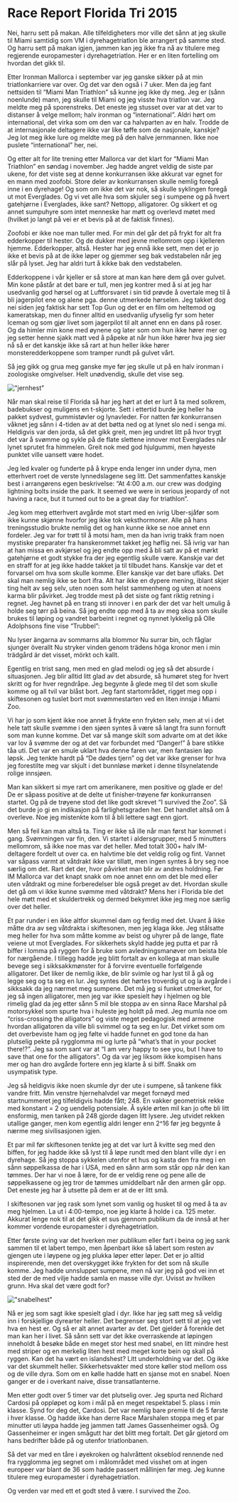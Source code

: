# Race Report Florida Tri 2015
Nei, harru sett på makan. Alle tilfeldigheters mor ville det sånn at jeg skulle til Miami samtidig som VM i dyrehagetriatlon ble arrangert på samme sted. Og harru sett på makan igjen, jammen kan jeg ikke fra nå av titulere meg regjerende europamester i dyrehagetriatlon. Her er en liten fortelling om hvordan det gikk til.

Etter Ironman Mallorca i september var jeg ganske sikker på at min triatlonkarriere var over. Og det var den også i 7 uker. Men da jeg fant nettsiden til “Miami Man Triathlon” så kunne jeg ikke dy meg. Jeg er (sånn noenlunde) mann, jeg skulle til Miami og jeg visste hva triatlon var. Jeg meldte meg på sporenstreks. Det eneste jeg stusset over var at det var to distanser å velge mellom; halv ironman og “international”. Aldri hørt om international, det virka som om den var ca halvparten av en halv. Trodde de at internasjonale deltagere ikke var like tøffe som de nasjonale, kanskje? Jeg lot meg ikke lure og meldte meg på den halve jernmannen. Ikke noe puslete “international” her, nei.

Og etter alt for lite trening etter Mallorca var det klart for “Miami Man Triathlon” en søndag i november. Jeg hadde angret veldig de siste par ukene, for det viste seg at denne konkurransen ikke akkurat var egnet for en mann med zoofobi. Store deler av konkurransen skulle nemlig foregå inne i en dyrehage! Og som om ikke det var nok, så skulle syklingen foregå ut mot Everglades. Og vi vet alle hva som skjuler seg i sumpene og på hvert gatehjørne i Everglades, ikke sant? Nettopp, alligatorer. Og sikkert et og annet sumpuhyre som intet menneske har møtt og overlevd møtet med (hvilket jo langt på vei er et bevis på at de faktisk finnes).

Zoofobi er ikke noe man tuller med. For min del går det på frykt for alt fra edderkopper til hester. Og de dukker med jevne mellomrom opp i kjelleren hjemme. Edderkopper, altså. Hester har jeg ennå ikke sett, men det er jo ikke et bevis på at de ikke løper og gjemmer seg bak vedstabelen når jeg slår på lyset. Jeg har aldri turt å kikke bak den vedstabelen. 

Edderkoppene i vår kjeller er så store at man kan høre dem gå over gulvet. Min kone påstår at det bare er tull, men jeg kontrer med å si at jeg har usedvanlig god hørsel og at Luftforsvaret i sin tid prøvde å overtale meg til å bli jagerpilot ene og alene pga. denne utmerkede hørselen. Jeg takket dog nei siden jeg faktisk har sett Top Gun og det er en film om heltemod og kameratskap, men du finner alltid en usedvanlig ufyselig fyr som heter Iceman og som gjør livet som jagerpilot til alt annet enn en dans på roser. Og da himler min kone med øynene og later som om hun ikke hører mer og jeg setter henne sjakk matt ved å påpeke at når hun ikke hører hva jeg sier nå så er det kanskje ikke så rart at hun heller ikke hører monsteredderkoppene som tramper rundt på gulvet vårt.

Så jeg gikk og grua meg ganske mye før jeg skulle ut på en halv ironman i zoologiske omgivelser. Helt unødvendig, skulle det vise seg.

!["jernhest"](../pics/florida_tri_bike.jpg)

Når man skal reise til Florida så har jeg hørt at det er lurt å ta med solkrem, badebukser og muligens en t-skjorte. Sett i ettertid burde jeg heller ha pakket sydvest, gummistøvler og lynavleder. For natten før konkurransen våknet jeg sånn i 4-tiden av at det bøtta ned og at lynet slo ned i senga mi. Heldigvis var den jorda, så det gikk greit, men jeg undret litt på hvor trygt det var å svømme og sykle på de flate slettene innover mot Everglades når lynet sprutet fra himmelen. Greit nok med god hjulgummi, men høyeste punktet ville uansett være hodet.

Jeg led kvaler og funderte på å krype enda lenger inn under dyna, men etterhvert roet de verste lynnedslagene seg litt. Det sammenfattes kanskje best i arrangørens egen beskrivelse: “At 4:00 a.m. our crew was dodging lightning bolts inside the park. It seemed we were in serious jeopardy of not having a race, but it turned out to be a great day for triathlon“.

Jeg kom meg etterhvert avgårde mot start med en ivrig Uber-sjåfør som ikke kunne skjønne hvorfor jeg ikke tok veksthormoner. Alle på hans treningsstudio brukte nemlig det og han kunne ikke se noe annet enn fordeler. Jeg var for trøtt til å motsi ham, men da han ivrig trakk fram noen mystiske preparater fra hanskerommet takket jeg høflig nei. Så ivrig var han at han missa en avkjørsel og jeg endte opp med å bli satt av på et mørkt gatehjørne et godt stykke fra der jeg egentlig skulle være. Kanskje var det en straff for at jeg ikke hadde takket ja til tilbudet hans. Kanskje var det et forvarsel om hva som skulle komme. Eller kanskje var det bare uflaks. Det skal man nemlig ikke se bort ifra. Alt har ikke en dypere mening, iblant skjer ting helt av seg selv, uten noen som helst sammenheng og uten at noens karma blir påvirket. Jeg trodde mest på det siste og fant riktig retning i regnet. Jeg havnet på en trang sti innover i en park der det var helt umulig å holde seg tørr på beina. Så jeg endte opp med å ta av meg skoa som skulle brukes til løping og vandret barbeint i regnet og nynnet lykkelig på Olle Adolphsons fine vise “Trubbel”:

Nu lyser ängarna av sommarns alla blommor
Nu surrar bin, och fåglar sjunger överallt
Nu stryker vinden genom trädens höga kronor
men i min trädgård är det visset, mörkt och kallt.

Egentlig en trist sang, men med en glad melodi og jeg så det absurde i situasjonen. Jeg blir alltid litt glad av det absurde, så humøret steg for hvert skritt og for hver regndråpe. Jeg begynte å glede meg til det som skulle komme og all tvil var blåst bort. Jeg fant startområdet, rigget meg opp i skiftesonen og tuslet bort mot svømmestarten ved en liten innsjø i Miami Zoo.

Vi har jo som kjent ikke noe annet å frykte enn frykten selv, men at vi i det hele tatt skulle svømme i den sjøen syntes å være så langt fra sunn fornuft som man kunne komme. Det var så mange skilt som advarte om at det ikke var lov å svømme der og at det var forbundet med “Danger!” å bare stikke tåa uti. Det var en smule uklart hva denne faren var, men fantasien løp løpsk. Jeg tenkte hardt på “De dødes tjern” og det var ikke grenser for hva jeg forestilte meg var skjult i det bunnløse mørket i denne tilsynelatende rolige innsjøen. 

Man kan sikkert si mye rart om amerikanere, men positive og glade er de! De er såpass positive at de delte ut finisher-trøyene før konkurransen startet. Og på de trøyene stod det like godt skrevet “I survived the Zoo”. Så det burde jo gi en indikasjon på farlighetsgraden her. Det handlet altså om å overleve. Noe jeg mistenkte kom til å bli lettere sagt enn gjort.

Men så feil kan man altså ta. Ting er ikke så ille når man først har kommet i gang. Svømmingen var fin, den. Vi startet i aldersgrupper, med 5 minutters mellomrom, så ikke noe mas var det heller. Med totalt 300+ halv IM-deltagere fordelt ut over ca. en halvtime ble det veldig rolig og fint. Vannet var såpass varmt at våtdrakt ikke var tillatt, men ingen syntes å bry seg noe særlig om det. Rart det der, hvor påvirket man blir av andres holdning. Før IM Mallorca var det knapt snakk om noe annet enn om det ble med eller uten våtdrakt og mine forberedelser ble også preget av det. Hvordan skulle det gå om vi ikke kunne svømme med våtdrakt? Mens her i Florida ble det hele møtt med et skuldertrekk og dermed bekymret ikke jeg meg noe særlig over det heller. 

Et par runder i en ikke altfor skummel dam og ferdig med det. Uvant å ikke måtte dra av seg våtdrakta i skiftesonen, men jeg klaga ikke. Jeg stålsatte meg heller for hva som måtte komme av beist og uhyrer på de lange, flate veiene ut mot Everglades. For sikkerhets skyld hadde jeg putta et par rå biffer i lomma på ryggen for å bruke som avledningsmanøver om beista ble for nærgående. I tillegg hadde jeg blitt fortalt av en kollega at man skulle bevege seg i sikksakkmønster for å forvirre eventuelle forfølgende alligatorer. Det liker de nemlig ikke, de blir svimle og har lyst til å gå og legge seg og ta seg en lur. Jeg syntes det hørtes troverdig ut og la avgårde i sikksakk da jeg nærmet meg sumpene. Det må jeg si funket utmerket, for jeg så ingen alligatorer, men jeg var ikke spesielt høy i hjelmen og ble rimelig glad da jeg etter sånn 5 mil ble stoppa av en sinna Race Marshal på motorsykkel som spurte hva i huleste jeg holdt på med. Jeg mumla noe om “criss-crossing the alligators” og viste meget pedagogisk med armene hvordan alligatoren da ville bli svimmel og ta seg en lur. Det virket som om det overbeviste ham og jeg følte vi hadde funnet en god tone da han plutselig pekte på rygglomma mi og lurte på “what’s that in your pocket there!?”. Jeg sa som sant var at “I am very happy to see you, but I have to save that one for the alligators”. Og da var jeg liksom ikke kompisen hans mer og han dro avgårde fortere enn jeg klarte å si biff. Snakk om usympatisk type.

Jeg så heldigvis ikke noen skumle dyr der ute i sumpene, så tankene fikk vandre fritt. Min venstre hjernehalvdel var meget fornøyd med startnummeret jeg tilfeldigvis hadde fått; 248. En vakker geometrisk rekke med konstant = 2 og uendelig potensiale. Å sykle ørten mil kan jo ofte bli litt ensformig, men tanken på 248 gjorde dagen litt lysere. Jeg utvidet rekken utallige ganger, men kom egentlig aldri lenger enn 2^16 før jeg begynte å nærme meg sivilisasjonen igjen.

Et par mil før skiftesonen tenkte jeg at det var lurt å kvitte seg med den biffen, for jeg hadde ikke så lyst til å løpe rundt med den blant ville dyr i en dyrehage. Så jeg stoppa sykkelen utenfor et hus og kasta den fra meg i en sånn søppelkassa de har i USA, med en sånn arm som står opp når den kan tømmes. Der har vi noe å lære, for de er veldig rene og pene alle de søppelkassene og jeg tror de tømmes umiddelbart når den armen går opp. Det eneste jeg har å utsette på dem er at de er litt små.

I skiftesonen var jeg rask som lynet som vanlig og husket til og med å ta av meg hjelmen. La ut i 4:00-tempo, noe jeg klarte å holde i ca. 125 meter. Akkurat lenge nok til at det gikk et sus gjennom publikum da de innså at her kommer vordende europamester i dyrehagetriatlon.

Etter første sving var det hverken mer publikum eller fart i beina og jeg sank sammen til et labert tempo, men åpenbart ikke så labert som resten av gjengen ute i løypene og jeg plukka løper etter løper. Det er jo alltid inspirerende, men det overskygget ikke frykten for det som nå skulle komme. Jeg hadde unnsluppet sumpene, men nå var jeg på god vei inn et sted der de med vilje hadde samla en masse ville dyr. Uvisst av hvilken grunn. Hva skal det være godt for?

!["snabelhest"](../pics/pj_elefant_org.jpg)

Nå er jeg som sagt ikke spesielt glad i dyr. Ikke har jeg satt meg så veldig inn i forskjellige dyrearter heller. Det begrenser seg stort sett til at jeg vet hva en hest er. Og så er alt annet avarter av det. Det gjelder å forenkle det man kan her i livet. Så sånn sett var det ikke overraskende at løpingen inneholdt å besøke både en meget stor hest med snabel, en litt mindre hest med striper og en merkelig liten hest med meget korte bein og skall på ryggen. Kan det ha vært en islandshest? Litt underholdning var det. Og ikke var det skummelt heller. Sikkerhetsvakter med store køller stod mellom oss og de ville dyra. Som om en kølle hadde hatt en sjanse mot en snabel. Noen ganger er de i overkant naive, disse transatlanterne.

Men etter godt over 5 timer var det plutselig over. Jeg spurta ned Richard Cardosi på oppløpet og kom i mål på en meget respektabel 5. plass i min klasse. Synd for deg det, Cardosi. Det var nemlig bare premie til de 5 første i hver klasse. Og hadde ikke han derre Race Marshalen stoppa meg et par minutter uti løypa hadde jeg jammen tatt James Gassenheimer også. Og Gassenheimer er ingen smågutt har det blitt meg fortalt. Det går gjetord om hans bedrifter både på og utenfor triatlonbanen. 

Så det var med en tåre i øyekroken og halvråttent okseblod rennende ned fra rygglomma jeg segnet om i målområdet med visshet om at ingen europeer var blant de 36 som hadde passert mållinjen før meg. Jeg kunne titulere meg europamester i dyrehagetriatlon. 

Og verden var med ett et godt sted å være. I survived the Zoo.



